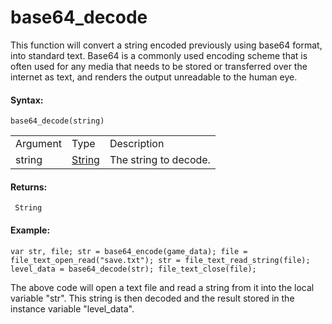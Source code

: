 # base64_decode

This function will convert a string encoded previously using base64
format, into standard text. Base64 is a commonly used encoding scheme
that is often used for any media that needs to be stored or transferred
over the internet as text, and renders the output unreadable to the
human eye.

#### Syntax:

``` gml
base64_decode(string)
```

|          |                                                                           |                       |
|----------|---------------------------------------------------------------------------|-----------------------|
| Argument | Type                                                                      | Description           |
| string   |  [String](../../../../../GameMaker_Language/GML_Overview/Data_Types)  | The string to decode. |

#### Returns:

``` gml
 String
```

#### Example:

``` gml
var str, file; str = base64_encode(game_data); file = file_text_open_read("save.txt"); str = file_text_read_string(file); level_data = base64_decode(str); file_text_close(file);
```

The above code will open a text file and read a string from it into the
local variable "str". This string is then decoded and the result stored
in the instance variable "level_data".
